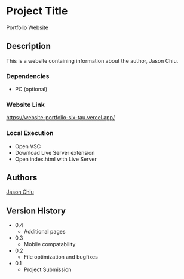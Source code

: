 # Project Title

Portfolio Website

## Description

This is a website containing information about the author, Jason Chiu.

### Dependencies

* PC (optional)

### Website Link

https://website-portfolio-six-tau.vercel.app/

### Local Execution

* Open VSC
* Download Live Server extension
* Open index.html with Live Server

## Authors

[Jason Chiu](https://github.com/JasonChiu13)

## Version History

* 0.4
    * Additional pages
* 0.3
    * Mobile compatability
* 0.2
    * File optimization and bugfixes
* 0.1
    * Project Submission
